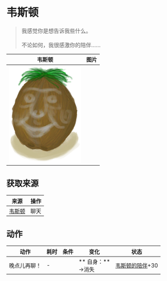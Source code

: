 # 韦斯顿  
> 我感觉你是想告诉我些什么。<br><br>不论如何，我很感激你的陪伴……  
  
  韦斯顿  |   图片   
 ----  |  ----:   
   |  <img decoding="async" src="Sprite/Weston.png" href="a.md" style="max-width:300px;max-height:300px;">   
  
## 获取来源  
来源  |  操作  
----  |  ----  
[韦斯顿](Weston.md)  |  聊天  
## 动作  
动作  |  耗时  |  条件  |  变化  |  状态  
----  |  ----  |  ----  |  ----  |  ----  
晚点儿再聊！<br>  |  -  |    |  ** 自身：**<br>→消失  |  [韦斯顿的陪伴](WestonCompany.md)+30  


<script>document.title="韦斯顿 - 卡牌生存百科 Card Survival Wiki";</script>